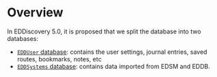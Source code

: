 # Overview

In EDDiscovery 5.0, it is proposed that we split the database into two databases:
* [`EDDUser` database](Databases/EDDUser.md): contains the user settings, journal entries, saved routes, bookmarks, notes, etc
* [`EDDSystems` database](Databases/EDDSystems.md): contains data imported from EDSM and EDDB.

